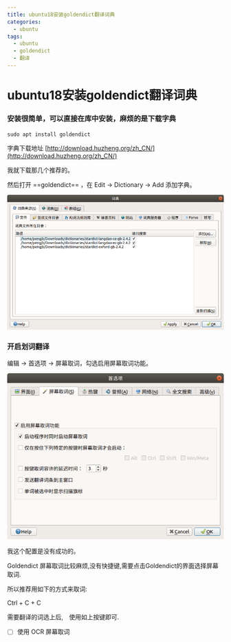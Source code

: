```yaml
---
title: ubuntu18安装goldendict翻译词典
categories:
  - ubuntu
tags:
  - ubuntu
  - goldendict
  - 翻译
---
```


# ubuntu18安装goldendict翻译词典

### 安装很简单，可以直接在库中安装，麻烦的是下载字典

`sudo apt install goldendict`

字典下载地址 [http://download.huzheng.org/zh_CN/](http://download.huzheng.org/zh_CN/)

我就下载那几个推荐的。

然后打开 ==goldendict== ，在 Edit -> Dictionary -> Add 添加字典。

![image-20200917163041013](/public/img/image-20200917163041013.png)

### 开启划词翻译

编辑 -> 首选项 -> 屏幕取词，勾选启用屏幕取词功能。

![image-20200917163248693](/public/img/image-20200917163248693.png)

我这个配置是没有成功的。

Goldendict 屏幕取词比较麻烦,没有快捷键,需要点击Goldendict的界面选择屏幕取词.

所以推荐用如下的方式来取词:

Ctrl + C + C

需要翻译的词选上后,　使用如上按键即可.

- [ ] 使用 OCR 屏幕取词